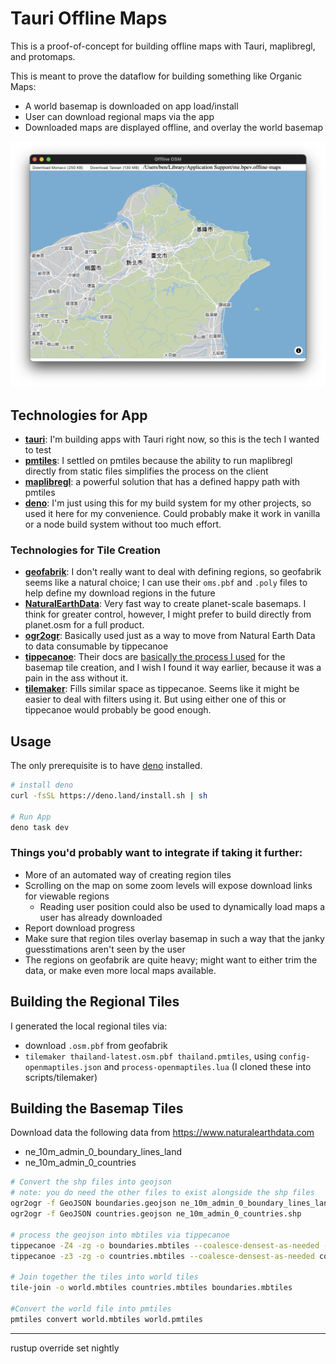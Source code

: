 # Tauri Offline Maps

This is a proof-of-concept for building offline maps with Tauri, maplibregl, and protomaps.

This is meant to prove the dataflow for building something like Organic Maps:

- A world basemap is downloaded on app load/install
- User can download regional maps via the app
- Downloaded maps are displayed offline, and overlay the world basemap

![screenshot](./docs/screenshot.png)

## Technologies for App

- **[tauri](https://tauri.app)**: I'm building apps with Tauri right now, so this is the tech I wanted to test
- **[pmtiles](https://protomaps.github.io)**: I settled on pmtiles because the ability to run maplibregl directly from static files simplifies the process on the client
- **[maplibregl](https://maplibre.org)**: a powerful solution that has a defined happy path with pmtiles
- **[deno](https://deno.com)**: I'm just using this for my build system for my other projects, so used it here for my convenience. Could probably make it work in vanilla or a node build system without too much effort.

### Technologies for Tile Creation

- **[geofabrik](https://download.geofabrik.de)**: I don't really want to deal with defining regions, so geofabrik seems like a natural choice; I can use their `oms.pbf` and `.poly` files to help define my download regions in the future
- [**NaturalEarthData**](https://www.naturalearthdata.com): Very fast way to create planet-scale basemaps. I think for greater control, however, I might prefer to build directly from planet.osm for a full product.
- [**ogr2ogr**](https://gdal.org/en/stable/programs/ogr2ogr.html): Basically used just as a way to move from Natural Earth Data to data consumable by tippecanoe
- [**tippecanoe**](https://github.com/felt/tippecanoe): Their docs are [basically the process I used](https://github.com/felt/tippecanoe?tab=readme-ov-file#show-countries-at-low-zoom-levels-but-states-at-higher-zoom-levels) for the basemap tile creation, and I wish I found it way earlier, because it was a pain in the ass without it.
- [**tilemaker**](http://tilemaker.org): Fills similar space as tippecanoe. Seems like it might be easier to deal with filters using it. But using either one of this or tippecanoe would probably be good enough.

## Usage

The only prerequisite is to have [deno](https://deno.com) installed.

```sh
# install deno
curl -fsSL https://deno.land/install.sh | sh

# Run App
deno task dev
```

### Things you'd probably want to integrate if taking it further:

- More of an automated way of creating region tiles
- Scrolling on the map on some zoom levels will expose download links for viewable regions
  - Reading user position could also be used to dynamically load maps a user has already downloaded
- Report download progress
- Make sure that region tiles overlay basemap in such a way that the janky guesstimations aren't seen by the user
- The regions on geofabrik are quite heavy; might want to either trim the data, or make even more local maps available.

## Building the Regional Tiles

I generated the local regional tiles via:

- download `.osm.pbf` from geofabrik
- `tilemaker thailand-latest.osm.pbf thailand.pmtiles`, using `config-openmaptiles.json` and `process-openmaptiles.lua` (I cloned these into scripts/tilemaker)

## Building the Basemap Tiles

Download data the following data from https://www.naturalearthdata.com

- ne_10m_admin_0_boundary_lines_land
- ne_10m_admin_0_countries

```sh
# Convert the shp files into geojson
# note: you do need the other files to exist alongside the shp files
ogr2ogr -f GeoJSON boundaries.geojson ne_10m_admin_0_boundary_lines_land.shp
ogr2ogr -f GeoJSON countries.geojson ne_10m_admin_0_countries.shp

# process the geojson into mbtiles via tippecanoe
tippecanoe -Z4 -zg -o boundaries.mbtiles --coalesce-densest-as-needed --extend-zooms-if-still-dropping boundaries.geojson
tippecanoe -z3 -zg -o countries.mbtiles --coalesce-densest-as-needed countries.geojson

# Join together the tiles into world tiles
tile-join -o world.mbtiles countries.mbtiles boundaries.mbtiles

#Convert the world file into pmtiles
pmtiles convert world.mbtiles world.pmtiles
```




-------


rustup override set nightly

